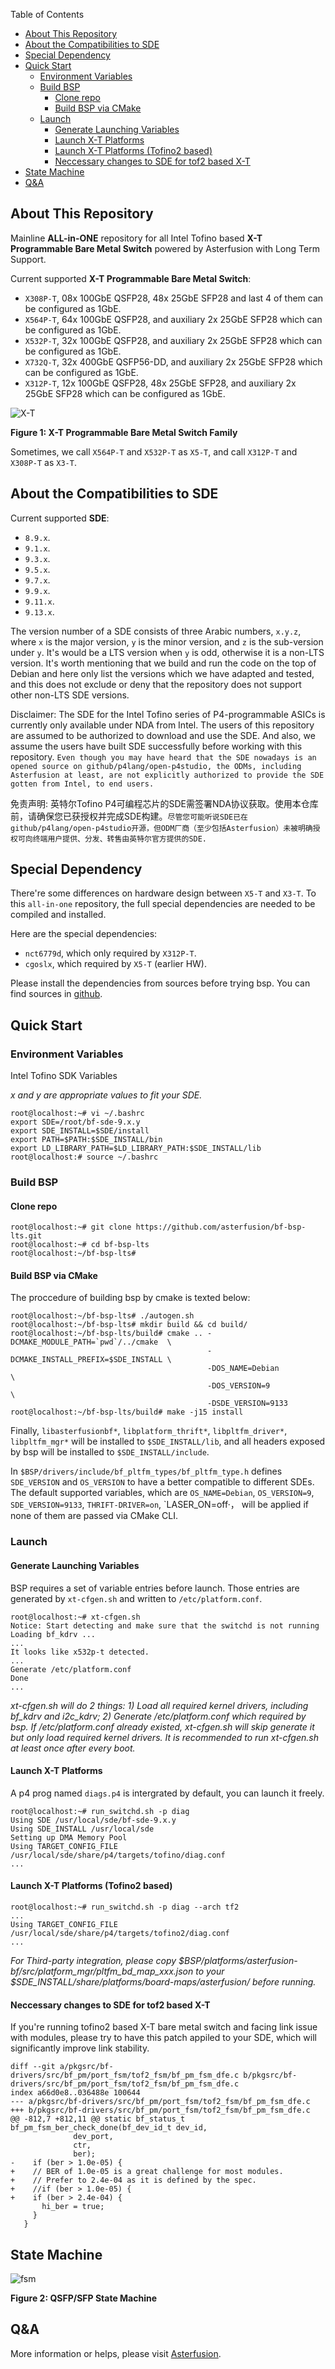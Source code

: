 Table of Contents
- [About This Repository](#about-this-repository)
- [About the Compatibilities to SDE](#about-the-compatibilities-to-sde)
- [Special Dependency](#special-dependency)
- [Quick Start](#quick-start)
  - [Environment Variables](#environment-variables)
  - [Build BSP](#build-bsp)
    - [Clone repo](#clone-repo)
    - [Build BSP via CMake](#build-bsp-via-cmake)
  - [Launch](#launch)
    - [Generate Launching Variables](#generate-launching-variables)
    - [Launch X-T Platforms](#launch-x-t-platforms)
    - [Launch X-T Platforms (Tofino2 based)](#launch-x-t-platforms-tofino2-based)
    - [Neccessary changes to SDE for tof2 based X-T](#neccessary-changes-to-sde-for-tof2-based-x-t")
- [State Machine](#state-machine)
- [Q\&A](#qa)

## <a name="about-this-repository"></a>About This Repository

Mainline  **ALL-in-ONE** repository for all Intel Tofino based **X-T Programmable Bare Metal Switch** powered by Asterfusion with Long Term Support.

Current supported **X-T Programmable Bare Metal Switch**:
  - `X308P-T`,  08x 100GbE QSFP28, 48x 25GbE SFP28 and last 4 of them can be configured as 1GbE.
  - `X564P-T`,  64x 100GbE QSFP28, and auxiliary 2x 25GbE SFP28 which can be configured as 1GbE.
  - `X532P-T`,  32x 100GbE QSFP28, and auxiliary 2x 25GbE SFP28 which can be configured as 1GbE.
  - `X732Q-T`,  32x 400GbE QSFP56-DD, and auxiliary 2x 25GbE SFP28 which can be configured as 1GbE.
  - `X312P-T`,  12x 100GbE QSFP28, 48x 25GbE SFP28, and auxiliary 2x 25GbE SFP28 which can be configured as 1GbE.

![X-T](docs/programmable-bare-metals.jpg "Figure 1: X-T Programmable Bare Metal Switch Family")

__Figure 1: X-T Programmable Bare Metal Switch Family__

Sometimes, we call `X564P-T` and `X532P-T` as `X5-T`, and call `X312P-T` and `X308P-T` as `X3-T`.

## <a name="about-the-compatibilities-to-sde"></a>About the Compatibilities to SDE

Current supported **SDE**:

  - `8.9.x`.
  - `9.1.x`.
  - `9.3.x`.
  - `9.5.x`.
  - `9.7.x`.
  - `9.9.x`.
  - `9.11.x`.
  - `9.13.x`.

The version number of a SDE consists of three Arabic numbers, `x.y.z`, where `x` is the major version, `y` is the minor version, and `z` is the sub-version under `y`.
It's would be a LTS version when `y` is odd, otherwise it is a non-LTS version. It's worth mentioning that we build and run the code on the top of Debian and here only list the versions which we have adapted and tested, and this does not exclude or deny that the repository does not support other non-LTS SDE versions.

Disclaimer: The SDE for the Intel Tofino series of P4-programmable ASICs is currently only available under NDA from Intel. The users of this repository are assumed to be authorized to download and use the SDE. And also, we assume the users have built SDE successfully before working with this repository. `Even though you may have heard that the SDE nowadays is an opened source on github/p4lang/open-p4studio, the ODMs, including Asterfusion at least, are not explicitly authorized to provide the SDE gotten from Intel, to end users.`

免责声明: 英特尔Tofino P4可编程芯片的SDE需签署NDA协议获取。使用本仓库前，请确保您已获授权并完成SDE构建。`尽管您可能听说SDE已在github/p4lang/open-p4studio开源，但ODM厂商（至少包括Asterfusion）未被明确授权可向终端用户提供、分发、转售由英特尔官方提供的SDE.`

## <a name="special-dependency"></a>Special Dependency

There're some differences on hardware design between `X5-T` and `X3-T`. To this `all-in-one` repository, the full special dependencies are needed to be compiled and installed.

Here are the special dependencies:

  - `nct6779d`, which only required by `X312P-T`.
  - `cgoslx`, which required by `X5-T` (earlier HW).

Please install the dependencies from sources before trying bsp. You can find sources in [github](https://github.com/asterfusion).

## <a name="quick-start"></a>Quick Start

### <a name="environment-variables"></a>Environment Variables
Intel Tofino SDK Variables

*x and y are appropriate values to fit your SDE.*
```
root@localhost:~# vi ~/.bashrc
export SDE=/root/bf-sde-9.x.y
export SDE_INSTALL=$SDE/install
export PATH=$PATH:$SDE_INSTALL/bin
export LD_LIBRARY_PATH=$LD_LIBRARY_PATH:$SDE_INSTALL/lib
root@localhost:# source ~/.bashrc
```

### <a name="build-bsp"></a>Build BSP

#### <a name="clone-repo"></a>Clone repo

```
root@localhost:~# git clone https://github.com/asterfusion/bf-bsp-lts.git
root@localhost:~# cd bf-bsp-lts
root@localhost:~/bf-bsp-lts#
```


#### <a name="build-bsp-via-cmake"></a>Build BSP via CMake
The proccedure of building bsp by cmake is texted below:
```
root@localhost:~/bf-bsp-lts# ./autogen.sh
root@localhost:~/bf-bsp-lts# mkdir build && cd build/
root@localhost:~/bf-bsp-lts/build# cmake .. -DCMAKE_MODULE_PATH=`pwd`/../cmake  \
                                            -DCMAKE_INSTALL_PREFIX=$SDE_INSTALL \
                                            -DOS_NAME=Debian                    \
                                            -DOS_VERSION=9                      \
                                            -DSDE_VERSION=9133
root@localhost:~/bf-bsp-lts/build# make -j15 install
```

Finally, `libasterfusionbf*`, `libplatform_thrift*`, `libpltfm_driver*`, `libpltfm_mgr*` will be installed to `$SDE_INSTALL/lib`, and all headers exposed by bsp will be installed to `$SDE_INSTALL/include`.

In `$BSP/drivers/include/bf_pltfm_types/bf_pltfm_type.h` defines `SDE_VERSION` and `OS_VERSION` to have a better compatible to different SDEs. The default supported variables, which are  `OS_NAME=Debian`, `OS_VERSION=9`, `SDE_VERSION=9133`, `THRIFT-DRIVER=on`, `LASER_ON=off·， will be applied if none of them are passed via CMake CLI.


### <a name="launch"></a>Launch

#### <a name="generate-launching-variables"></a>Generate Launching Variables

BSP requires a set of variable entries before launch. Those entries are generated by `xt-cfgen.sh` and written to `/etc/platform.conf`.

```
root@localhost:~# xt-cfgen.sh
Notice: Start detecting and make sure that the switchd is not running
Loading bf_kdrv ...
...
It looks like x532p-t detected.
...
Generate /etc/platform.conf
Done
...
```
*xt-cfgen.sh will do 2 things: 1) Load all required kernel drivers, including bf_kdrv and i2c_kdrv; 2) Generate /etc/platform.conf which required by bsp. If /etc/platform.conf already existed, xt-cfgen.sh will skip generate it but only load required kernel drivers. It is recommended to run xt-cfgen.sh at least once after every boot.*

#### <a name="launch-x-t-platforms"></a>Launch X-T Platforms
A p4 prog named `diags.p4` is intergrated by default, you can launch it freely.

```
root@localhost:~# run_switchd.sh -p diag
Using SDE /usr/local/sde/bf-sde-9.x.y
Using SDE_INSTALL /usr/local/sde
Setting up DMA Memory Pool
Using TARGET_CONFIG_FILE /usr/local/sde/share/p4/targets/tofino/diag.conf
...
```

#### <a name="launch-x-t-platforms-tofino2-based"></a>Launch X-T Platforms (Tofino2 based)
```
root@localhost:~# run_switchd.sh -p diag --arch tf2
...
Using TARGET_CONFIG_FILE /usr/local/sde/share/p4/targets/tofino2/diag.conf
...
```
*For Third-party integration, please copy $BSP/platforms/asterfusion-bf/src/platform_mgr/pltfm_bd_map_xxx.json to your $SDE_INSTALL/share/platforms/board-maps/asterfusion/ before running.*

#### <a name="neccessary-changes-to-sde-for-tof2-based-x-t"></a>Neccessary changes to SDE for tof2 based X-T

If you're running tofino2 based X-T bare metal switch and facing link issue with modules, please try to have this patch appiled to your SDE, which will significantly improve link stability.
```
diff --git a/pkgsrc/bf-drivers/src/bf_pm/port_fsm/tof2_fsm/bf_pm_fsm_dfe.c b/pkgsrc/bf-drivers/src/bf_pm/port_fsm/tof2_fsm/bf_pm_fsm_dfe.c
index a66d0e8..036488e 100644
--- a/pkgsrc/bf-drivers/src/bf_pm/port_fsm/tof2_fsm/bf_pm_fsm_dfe.c
+++ b/pkgsrc/bf-drivers/src/bf_pm/port_fsm/tof2_fsm/bf_pm_fsm_dfe.c
@@ -812,7 +812,11 @@ static bf_status_t bf_pm_fsm_ber_check_done(bf_dev_id_t dev_id,
              dev_port,
              ctr,
              ber);
-    if (ber > 1.0e-05) {
+    // BER of 1.0e-05 is a great challenge for most modules.
+    // Prefer to 2.4e-04 as it is defined by the spec.
+    //if (ber > 1.0e-05) {
+    if (ber > 2.4e-04) {
       hi_ber = true;
     }
   }
```

## <a name="state-machine"></a>State Machine

![fsm](docs/sfp-fsm.jpg "Figure 2: QSFP/SFP State Machine")

__Figure 2: QSFP/SFP State Machine__


## <a name="qa"></a>Q&A

More information or helps, please visit [Asterfusion](https://help.cloudswit.ch/portal/en/home).
